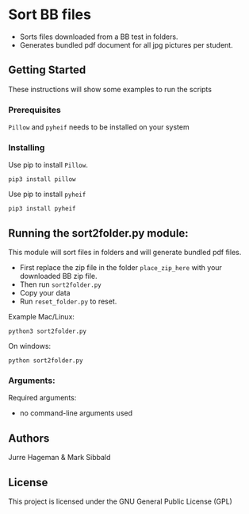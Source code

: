 # Sort BB files

- Sorts files downloaded from a BB test in folders.
- Generates bundled pdf document for all jpg pictures per student.

## Getting Started

These instructions will show some examples to run the scripts

### Prerequisites

`Pillow` and `pyheif` needs to be installed on your system


### Installing

Use pip to install `Pillow`.

```
pip3 install pillow
```

Use pip to install `pyheif`

```
pip3 install pyheif
```

## Running the sort2folder.py module:

This module will sort files in folders and will generate bundled pdf files.

- First replace the zip file in the folder `place_zip_here` with your downloaded BB zip file.
- Then run `sort2folder.py`
- Copy your data
- Run `reset_folder.py` to reset.

Example Mac/Linux:
```
python3 sort2folder.py
```
On windows:
```
python sort2folder.py
```

### Arguments:

Required arguments:
- no command-line arguments used


## Authors

Jurre Hageman & Mark Sibbald

## License

This project is licensed under the GNU General Public License (GPL)